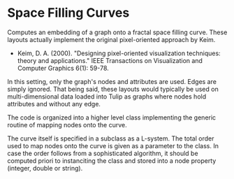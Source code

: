 # Space Filling Curves

Computes an embedding of a graph onto a fractal space filling curve. These layouts actually implement the original pixel-oriented approach by Keim.

*   Keim, D. A. (2000). "Designing pixel-oriented visualization techniques: theory and applications." IEEE Transactions on Visualization and Computer Graphics 6(1): 59-78.

In this setting, only the graph's nodes and attributes are used. Edges are simply ignored. That being said, these layouts would typically be used on multi-dimensional data loaded into Tulip as graphs where nodes hold attributes and without any edge.

The code is organized into a higher level class implementing the generic routine of mapping nodes onto the curve.

The curve itself is specified in a subclass as a L-system. The total order used to map nodes onto the curve is given as a parameter to the class. In case the order follows from a sophisticated algorithm, it should be computed priori to instanciting the class and stored into a node property (integer, double or string).